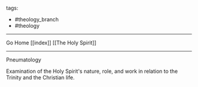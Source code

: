 tags:
- #theology_branch
- #theology
---

Go Home [[index]]
[[The Holy Spirit]]

---

Pneumatology

Examination of the Holy Spirit's nature, role, and work in relation to the Trinity and the Christian life.
